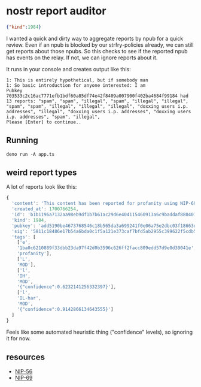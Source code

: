 # nostr report auditor

```json
{"kind":1984}
```

I wanted a quick and dirty way to aggregate reports by npub for a quick review. Even if an npub is blocked by our strfry-policies already, we can still get reports about those npubs. So this checks to see if the reported npub has events on the relay. If not, we can ignore reports about it.

It runs in your console and creates output like this:

```
1: This is entirely hypothetical, but if somebody man
1: So basic introduction for anyone interested: I am 
Pubkey 703533c2c16ac7771efb1bdf60a85df74e42f8409a007900f402ba4684f99184 had 13 reports: "spam", "spam", "illegal", "spam", "illegal", "illegal", "spam", "spam", "illegal", "illegal", "illegal", "doxxing users i.p. addresses", "illegal", "doxxing users i.p. addresses", "doxxing users i.p. addresses", "spam", "illegal", 
Please [Enter] to continue..  
```

## Running

```shell
deno run -A app.ts
```

## weird report types

A lot of reports look like this:

```js
{
  'content': 'This content has been reported for profanity using NIP-69 vocabulary https://github.com/nostr-protocol/nips/pull/457',
  'created_at': 1700766254,
  'id': 'b1b1196a7132aa98eb9df1b7b61ac29d6e404115460913a6c9baddaf88040139',
  'kind': 1984,
  'pubkey': 'add5190be4673768546c18b565da3a699241f0e06a75e2dbc03f18663d1b7b27',
  'sig': '5811c18486e17b54a6bda0c1f5a121e373caf7bfd5ab2955c399622f5cdb586b82c0aefade5aa373ab935b1f5ee17c1a9aa6c9f1b451388b7eb8a1624ae236d5',
  'tags': [
    ['e',
    '1ba0c6210889f33dbb23da97f42d0b3596c626ff2facc809edd57d9e0d39041e',
    'profanity'],
    ['L',
    'MOD'],
    ['l',
    'IH',
    'MOD',
    '{"confidence":0.6232141256332397}'],
    ['l',
    'IL-har',
    'MOD',
    '{"confidence":0.9142866134643555}']
  ]
}
```

Feels like some automated heuristic thing ("confidence" levels), so ignoring it for now.

## resources

* [NIP-56](https://github.com/nostr-protocol/nips/blob/master/56.md)
* [NIP-69](https://github.com/nostr-protocol/nips/pull/457)
